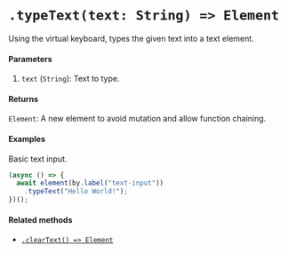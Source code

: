 # `.typeText(text: String) => Element`

Using the virtual keyboard, types the given text into a text element.

#### Parameters

1. `text` (`String`): Text to type.

#### Returns

`Element`: A new element to avoid mutation and allow function chaining.

#### Examples

Basic text input.

```javascript
(async () => {
  await element(by.label("text-input"))
    .typeText("Hello World!");
})();
```

#### Related methods

- [`.clearText() => Element`](./clearText.md)

